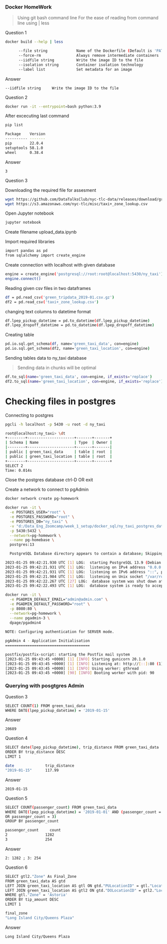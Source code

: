 ### Docker HomeWork
> Using git bash command line
> For the ease of reading from command line using | less 

Question 1

```bash
docker build --help | less

      --file string             Name of the Dockerfile (Default is 'PATH/Dockerfile')
      --force-rm                Always remove intermediate containers
      --iidfile string          Write the image ID to the file
      --isolation string        Container isolation technology
      --label list              Set metadata for an image
```

Answer <pre>`--iidfile string     Write the image ID to the file`</pre>

Question 2

```bash
docker run -it --entrypoint=bash python:3.9
```
After excecuting last command
```bash
pip list

Package    Version
---------- -------
pip        22.0.4
setuptools 58.1.0
wheel      0.38.4
```

Answer <pre>`3`</pre>

Question 3

Downloading the required file for assesment
```bash
wget https://github.com/DataTalksClub/nyc-tlc-data/releases/download/green/green_tripdata_2019-01.csv.gz
wget https://s3.amazonaws.com/nyc-tlc/misc/taxi+_zone_lookup.csv
```

Open Jupyter notebook
```bash
jupyter notebook
```
Create filename upload_data.ipynb

Import required libraries
```bash
import pandas as pd
from sqlalchemy import create_engine
```

Create connection with localhost with given database
```bash
engine = create_engine('postgresql://root:root@localhost:5430/ny_taxi')
engine.connect()
```

Reading given csv files in two dataframes
```bash
df = pd.read_csv('green_tripdata_2019-01.csv.gz')
df2 = pd.read_csv('taxi+_zone_lookup.csv')
```

changing text columns to datetime format
```bash
df.lpep_pickup_datetime = pd.to_datetime(df.lpep_pickup_datetime)
df.lpep_dropoff_datetime = pd.to_datetime(df.lpep_dropoff_datetime)
```

Creating table
```bash
pd.io.sql.get_schema(df, name='green_taxi_data', con=engine)
pd.io.sql.get_schema(df2, name='green_taxi_location', con=engine)
```

Sending tables data to ny_taxi database 
> Sending data in chunks will be optimal
```bash
df.to_sql(name='green_taxi_data', con=engine, if_exists='replace')
df2.to_sql(name='green_taxi_location', con=engine, if_exists='replace')
```

# Checking files in postgres

Connecting to postgres
```bash
pgcli -h localhost -p 5430 -u root -d ny_taxi
```
```bash
root@localhost:ny_taxi> \dt
+--------+---------------------+-------+-------+
| Schema | Name                | Type  | Owner |
|--------+---------------------+-------+-------|
| public | green_taxi_data     | table | root  |
| public | green_taxi_location | table | root  |
+--------+---------------------+-------+-------+
SELECT 2
Time: 0.014s
```
Close the postgres database
ctrl-D OR exit

Create a network to connect to pgAdmin
```bash
docker network create pg-homework
```

```bash
docker run -it \
  -e POSTGRES_USER="root" \
  -e POSTGRES_PASSWORD="root" \
  -e POSTGRES_DB="ny_taxi" \
  -v "d:/Data_Eng_Zoomcamp/week_1_setup/docker_sql/ny_taxi_postgres_data":/var/lib/postgresql/data \
  -p 5430:5432 \
  --network=pg-homework \
  --name pg-homebase \
  postgres:13

  PostgreSQL Database directory appears to contain a database; Skipping initialization

2023-01-25 09:42:21.930 UTC [1] LOG:  starting PostgreSQL 13.9 (Debian 13.9-1.pgdg110+1) on x86_64-pc-linux-gnu, compiled by gcc (Debian 10.2.1-6) 10.2.1 20210110, 64-bit
2023-01-25 09:42:21.931 UTC [1] LOG:  listening on IPv4 address "0.0.0.0", port 5432
2023-01-25 09:42:21.931 UTC [1] LOG:  listening on IPv6 address "::", port 5432
2023-01-25 09:42:21.984 UTC [1] LOG:  listening on Unix socket "/var/run/postgresql/.s.PGSQL.5432"
2023-01-25 09:42:22.267 UTC [27] LOG:  database system was shut down at 2023-01-25 09:32:55 UTC
2023-01-25 09:42:22.493 UTC [1] LOG:  database system is ready to accept connections
```


```bash
docker run -it \
  -e PGADMIN_DEFAULT_EMAIL="admin@admin.com" \
  -e PGADMIN_DEFAULT_PASSWORD="root" \
  -p 8080:80 \
  --network=pg-homework \
  --name pgadmin-3 \
  dpage/pgadmin4
  
NOTE: Configuring authentication for SERVER mode.

pgAdmin 4 - Application Initialisation
======================================

postfix/postfix-script: starting the Postfix mail system
[2023-01-25 09:43:45 +0000] [1] [INFO] Starting gunicorn 20.1.0
[2023-01-25 09:43:45 +0000] [1] [INFO] Listening at: http://[::]:80 (1)
[2023-01-25 09:43:45 +0000] [1] [INFO] Using worker: gthread
[2023-01-25 09:43:45 +0000] [90] [INFO] Booting worker with pid: 90
  ```

### Querying with posgtgres Admin

Question 3
```bash
SELECT COUNT(1) FROM green_taxi_data
WHERE DATE(lpep_pickup_datetime) = '2019-01-15'
```

Answer <pre>`20689`</pre>

Question 4
```bash
SELECT date(lpep_pickup_datetime), trip_distance FROM green_taxi_data
ORDER BY trip_distance DESC
LIMIT 1

date              trip_distance
"2019-01-15"	  117.99
```

Answer <pre>`2019-01-15`</pre>


Question 5
```bash
SELECT COUNT(passenger_count) FROM green_taxi_data
WHERE DATE(lpep_pickup_datetime) = '2019-01-01' AND (passenger_count = 2
OR passenger_count = 3)
GROUP BY passenger_count

passenger_count     count
2	              1282
3	              254
```

Answer <pre>`2: 1282 ; 3: 254`</pre>

Question 6
```bash
SELECT gtl2."Zone" As Final_Zone
FROM green_taxi_data AS gtd
LEFT JOIN green_taxi_location AS gtl ON gtd."PULocationID" = gtl."LocationID"
LEFT JOIN green_taxi_location AS gtl2 ON gtd."DOLocationID" = gtl2."LocationID"
WHERE gtl."Zone" = 'Astoria'
ORDER BY tip_amount DESC
LIMIT 1

final_zone
"Long Island City/Queens Plaza"
```

Answer <pre>`Long Island City/Queens Plaza`</pre>